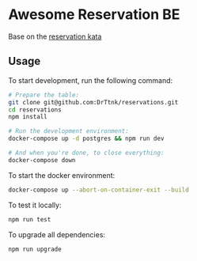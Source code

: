 # Awesome Reservation BE

Base on the [reservation kata](https://hackmd.io/@spira-mirabilis/S1jKRqQKO)

## Usage

To start development, run the following command:

```bash
# Prepare the table:
git clone git@github.com:DrTtnk/reservations.git
cd reservations
npm install

# Run the development environment:
docker-compose up -d postgres && npm run dev

# And when you're done, to close everything:
docker-compose down
```

To start the docker environment:

```bash
docker-compose up --abort-on-container-exit --build
```

To test it locally:

```bash
npm run test
```

To upgrade all dependencies:

```bash
npm run upgrade
```
